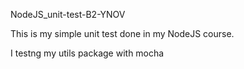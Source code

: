 NodeJS_unit-test-B2-YNOV

This is my simple unit test done in my NodeJS course.

I testng my utils package with mocha
